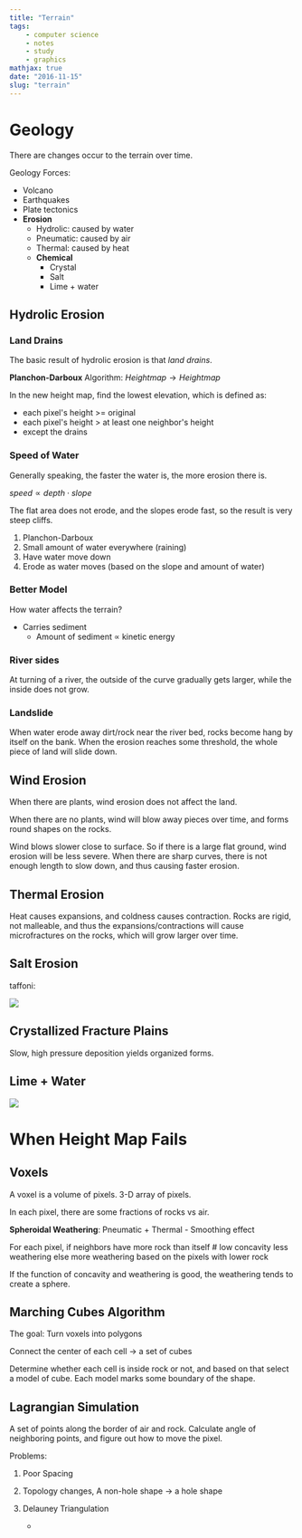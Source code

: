 ```yaml
---
title: "Terrain"
tags:
    - computer science
    - notes
    - study
    - graphics
mathjax: true
date: "2016-11-15"
slug: "terrain"
---
```


# Geology

There are changes occur to the terrain over time.

Geology Forces:

- Volcano
- Earthquakes
- Plate tectonics
- **Erosion**
    + Hydrolic: caused by water
    + Pneumatic: caused by air
    + Thermal: caused by heat
    + **Chemical**
        * Crystal
        * Salt
        * Lime + water

## Hydrolic Erosion

### Land Drains

The basic result of hydrolic erosion is that *land drains*. 

**Planchon-Darboux** Algorithm: $Heightmap \to Heightmap$

In the new height map, find the lowest elevation, which is defined as:

- each pixel's height >= original
- each pixel's height > at least one neighbor's height
- except the drains

### Speed of Water

Generally speaking, the faster the water is, the more erosion there is.

$speed \propto depth \cdot slope$

The flat area does not erode, and the slopes erode fast, so the result is very steep cliffs.

1. Planchon-Darboux
2. Small amount of water everywhere (raining)
3. Have water move down
4. Erode as water moves (based on the slope and amount of water)

### Better Model

How water affects the terrain?

- Carries sediment
    + Amount of sediment $\propto$ kinetic energy

### River sides

At turning of a river, the outside of the curve gradually gets larger, while the inside does not grow. 

### Landslide

When water erode away dirt/rock near the river bed, rocks become hang by itself on the bank. When the erosion reaches some threshold, the whole piece of land will slide down.

## Wind Erosion

When there are plants, wind erosion does not affect the land.

When there are no plants, wind will blow away pieces over time, and forms round shapes on the rocks. 

Wind blows slower close to surface. So if there is a large flat ground, wind erosion will be less severe. When there are sharp curves, there is not enough length to slow down, and thus causing faster erosion.

## Thermal Erosion

Heat causes expansions, and coldness causes contraction. Rocks are rigid, not malleable, and thus the expansions/contractions will cause microfractures on the rocks, which will grow larger over time. 

## Salt Erosion

taffoni: 

![](https://www.2tout2rien.fr/wp-content/uploads/2014/05/taffoni-tafoni-roches-a-erosion-circulaire-9.jpg)

## Crystallized Fracture Plains

Slow, high pressure deposition yields organized forms.


## Lime + Water

![](http://www.adventure-caves.com/images/cave_types_ice_caves.jpg)

# When Height Map Fails

## Voxels

A voxel is a volume of pixels. 3-D array of pixels.

In each pixel, there are some fractions of rocks vs air. 

**Spheroidal Weathering**: Pneumatic + Thermal 
    - Smoothing effect

For each pixel,
    if neighbors have more rock than itself # low concavity
        less weathering
    else
        more weathering
        based on the pixels with lower rock


If the function of concavity and weathering is good, the weathering tends to create a sphere.

## Marching Cubes Algorithm

The goal: Turn voxels into polygons

Connect the center of each cell → a set of cubes

Determine whether each cell is inside rock or not, and based on that select a model of cube. Each model marks some boundary of the shape. 


## Lagrangian Simulation

A set of points along the border of air and rock. Calculate angle of neighboring points, and figure out how to move the pixel. 

Problems:

1. Poor Spacing
2. Topology changes, A non-hole shape → a hole shape
3. Delauney Triangulation

    - 

